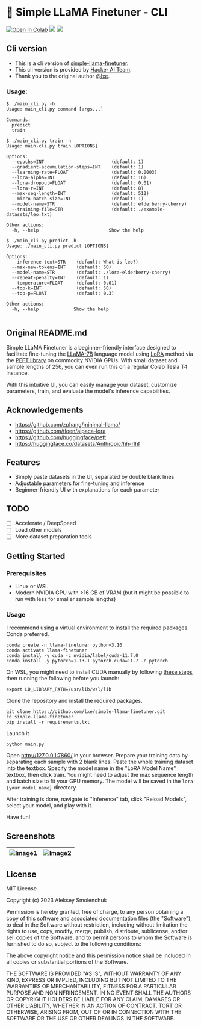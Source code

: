 # 🦙 Simple LLaMA Finetuner - CLI



[![Open In Colab](https://colab.research.google.com/assets/colab-badge.svg)](https://colab.research.google.com/github/lxe/simple-llama-finetuner/blob/master/Simple_LLaMA_FineTuner.ipynb)
[![](https://img.shields.io/badge/no-bugs-brightgreen.svg)](https://github.com/lxe/no-bugs) 
[![](https://img.shields.io/badge/coverage-%F0%9F%92%AF-green.svg)](https://github.com/lxe/onehundred/tree/master)


## Cli version
- This is a cli version of [simple-llama-finetuner](https://github.com/lxe/simple-llama-finetuner/).
- This cli version is provided by [Hacker AI Team](https://hacker-ai.ai).
- Thank you to the original author [@lxe](https://twitter.com/lxe).

### Usage:

```
$ ./main_cli.py -h
Usage: main_cli.py command [args...]

Commands:
  predict
  train

$ ./main_cli.py train -h
Usage: main-cli.py train [OPTIONS]

Options:
  --epochs=INT                         (default: 1)
  --gradient-accumulation-steps=INT    (default: 1)
  --learning-rate=FLOAT                (default: 0.0003)
  --lora-alpha=INT                     (default: 16)
  --lora-dropout=FLOAT                 (default: 0.01)
  --lora-r=INT                         (default: 8)
  --max-seq-length=INT                 (default: 512)
  --micro-batch-size=INT               (default: 1)
  --model-name=STR                     (default: elderberry-cherry)
  --training-file=STR                  (default: ./example-datasets/leo.txt)

Other actions:
  -h, --help                          Show the help
  
$ ./main_cli.py predict -h
Usage: ./main_cli.py predict [OPTIONS]

Options:
  --inference-text=STR    (default: What is leo?)
  --max-new-tokens=INT    (default: 50)
  --model-name=STR        (default: ./lora-elderberry-cherry)
  --repeat-penalty=INT    (default: 1)
  --temperature=FLOAT     (default: 0.01)
  --top-k=INT             (default: 50)
  --top-p=FLOAT           (default: 0.3)

Other actions:
  -h, --help             Show the help


```

## Original README.md

Simple LLaMA Finetuner is a beginner-friendly interface designed to facilitate fine-tuning the [LLaMA-7B](https://github.com/facebookresearch/llama) language model using [LoRA](https://arxiv.org/abs/2106.09685) method via the [PEFT library](https://github.com/huggingface/peft) on commodity NVIDIA GPUs. With small dataset and sample lengths of 256, you can even run this on a regular Colab Tesla T4 instance.

With this intuitive UI, you can easily manage your dataset, customize parameters, train, and evaluate the model's inference capabilities.

## Acknowledgements

 - https://github.com/zphang/minimal-llama/
 - https://github.com/tloen/alpaca-lora
 - https://github.com/huggingface/peft
 - https://huggingface.co/datasets/Anthropic/hh-rlhf

## Features

- Simply paste datasets in the UI, separated by double blank lines
- Adjustable parameters for fine-tuning and inference
- Beginner-friendly UI with explanations for each parameter

## TODO

- [ ] Accelerate / DeepSpeed 
- [ ] Load other models
- [ ] More dataset preparation tools

## Getting Started

### Prerequisites

- Linux or WSL
- Modern NVIDIA GPU with >16 GB of VRAM (but it might be possible to run with less for smaller sample lengths)

### Usage

I recommend using a virtual environment to install the required packages. Conda preferred.

```
conda create -n llama-finetuner python=3.10
conda activate llama-finetuner
conda install -y cuda -c nvidia/label/cuda-11.7.0
conda install -y pytorch=1.13.1 pytorch-cuda=11.7 -c pytorch
```

On WSL, you might need to install CUDA manually by following [these steps](https://developer.nvidia.com/cuda-downloads?target_os=Linux&target_arch=x86_64&Distribution=WSL-Ubuntu&target_version=2.0&target_type=deb_local), then running the following before you launch:

```
export LD_LIBRARY_PATH=/usr/lib/wsl/lib
```

Clone the repository and install the required packages.

```
git clone https://github.com/lxe/simple-llama-finetuner.git
cd simple-llama-finetuner
pip install -r requirements.txt
```

Launch it

```
python main.py
```

Open http://127.0.0.1:7860/ in your browser. Prepare your training data by separating each sample with 2 blank lines. Paste the whole training dataset into the textbox. Specify the model name in the "LoRA Model Name" textbox, then click train. You might need to adjust the max sequence length and batch size to fit your GPU memory. The model will be saved in the `lora-{your model name}` directory.

After training is done, navigate to "Inference" tab, click "Reload Models", select your model, and play with it.

Have fun!

## Screenshots

|![Image1](https://user-images.githubusercontent.com/1486609/226793136-84531388-4081-49bb-b982-3f47e6ec25cd.png) | ![Image2](https://user-images.githubusercontent.com/1486609/226809466-b1eb6f3f-4049-4a41-a2e3-52b06a6e1230.png) |
|:---:|:---:|

## License

MIT License

Copyright (c) 2023 Aleksey Smolenchuk

Permission is hereby granted, free of charge, to any person obtaining a copy of this software and associated documentation files (the "Software"), to deal in the Software without restriction, including without limitation the rights to use, copy, modify, merge, publish, distribute, sublicense, and/or sell copies of the Software, and to permit persons to whom the Software is furnished to do so, subject to the following conditions:

The above copyright notice and this permission notice shall be included in all copies or substantial portions of the Software.

THE SOFTWARE IS PROVIDED "AS IS", WITHOUT WARRANTY OF ANY KIND, EXPRESS OR IMPLIED, INCLUDING BUT NOT LIMITED TO THE WARRANTIES OF MERCHANTABILITY, FITNESS FOR A PARTICULAR PURPOSE AND NONINFRINGEMENT. IN NO EVENT SHALL THE AUTHORS OR COPYRIGHT HOLDERS BE LIABLE FOR ANY CLAIM, DAMAGES OR OTHER LIABILITY, WHETHER IN AN ACTION OF CONTRACT, TORT OR OTHERWISE, ARISING FROM, OUT OF OR IN CONNECTION WITH THE SOFTWARE OR THE USE OR OTHER DEALINGS IN THE SOFTWARE.
